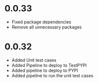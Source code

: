 # 0.0.33

- Fixed package dependencies
- Remove all unnecessary packages


# 0.0.32

- Added Unit test cases
- Added Pipeline to deploy to TestPYPI
- Added pipeline to deploy to PYPI
- Added pipeline to run the unit test cases